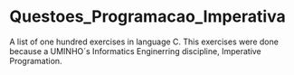 # Questoes_Programacao_Imperativa
A list of one hundred exercises in language C. This exercises were done because a UMINHO´s Informatics Enginerring discipline, Imperative Programation.
